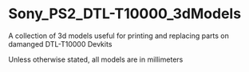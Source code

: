# Sony_PS2_DTL-T10000_3dModels
A collection of 3d models useful for printing and replacing parts on damanged DTL-T10000 Devkits

Unless otherwise stated, all models are in millimeters